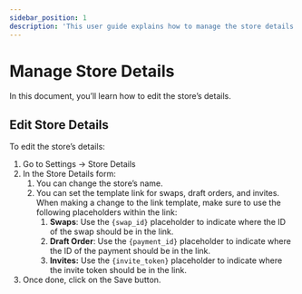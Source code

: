 ```yaml
---
sidebar_position: 1
description: 'This user guide explains how to manage the store details on the InBzar Admin.'
---
```


# Manage Store Details

In this document, you’ll learn how to edit the store’s details.

## Edit Store Details

To edit the store’s details:

1. Go to Settings → Store Details
2. In the Store Details form:
    1. You can change the store’s name.
    2. You can set the template link for swaps, draft orders, and invites. When making a change to the link template, make sure to use the following placeholders within the link:
        1. **Swaps**: Use the `{swap_id}` placeholder to indicate where the ID of the swap should be in the link.
        2. **Draft Order**: Use the `{payment_id}` placeholder to indicate where the ID of the payment should be in the link.
        3. **Invites:** Use the `{invite_token}` placeholder to indicate where the invite token should be in the link.
3. Once done, click on the Save button.
